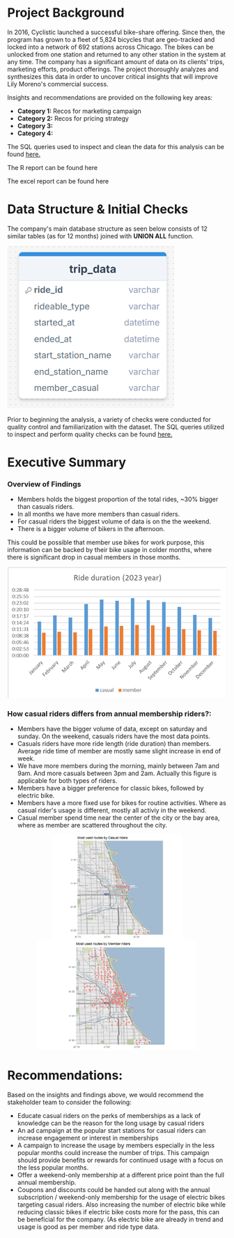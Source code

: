 # Project Background
In 2016, Cyclistic launched a successful bike-share offering. Since then, the program has grown to a fleet of 5,824 bicycles that are geo-tracked and locked into a network of 692 stations across Chicago. The bikes can be unlocked from one station and returned to any other station in the system at any time. The company has a significant amount of data on its clients' trips, marketing efforts, product offerings. The project thoroughly analyzes and synthesizes this data in order to uncover critical insights that will improve Lily Moreno's commercial success. 


Insights and recommendations are provided on the following key areas:

- **Category 1:** Recos for marketing campaign
- **Category 2:** Recos for pricing strategy
- **Category 3:** 
- **Category 4:**

The SQL queries used to inspect and clean the data for this analysis can be found [here.](https://github.com/nourlybeque/Cyclistic-Bike-Share-Project/blob/34c9359674a6806a3e6eab5cbbbd535032b41e54/Cyclistic%20Bike-Share%20Project/sql_cyclistic/sql_key_findings_cyclistic.docx)

The R report can be found here

The excel report can be found here



# Data Structure & Initial Checks

The company's main database structure as seen below consists of 12 similar tables (as for 12 months) joined with **UNION ALL** function.

![ERD](https://github.com/nourlybeque/Cyclistic-Bike-Share-Project/blob/37616e801edb905edbc1c835465f6b9c559d3bce/Cyclistic%20Bike-Share%20Project/sql_cyclistic/ERD_cyclistic.png)

Prior to beginning the analysis, a variety of checks were conducted for quality control and familiarization with the dataset. The SQL queries utilized to inspect and perform quality checks can be found [here.](https://github.com/nourlybeque/Cyclistic-Bike-Share-Project/blob/3b2642a0e4c54fc5a8a94f92a857ddb579f50d3c/Cyclistic%20Bike-Share%20Project/sql_cyclistic/1_Prepare_phase(Union_All_SQLquery).sql)



# Executive Summary

### Overview of Findings

- Members holds the biggest proportion of the total rides, ~30% bigger than casuals riders.
- In all months we have more members than casual riders.
- For casual riders the biggest volume of data is on the the weekend.
- There is a bigger volume of bikers in the afternoon.

This could be possible that member use bikes for work purpose, this information can be backed by their bike usage in colder months, where there is significant drop in casual members in those months.

![diagram](https://github.com/nourlybeque/Cyclistic-Bike-Share-Project/blob/3036dcc3d9ecb8109f9708b445bbd86bd0278f9e/Cyclistic%20Bike-Share%20Project/excel_cyclistic/diagram_cyclistic.png)





### How casual riders differs from annual membership riders?:

- Members have the bigger volume of data, except on saturday and sunday. On the weekend, casuals riders have the most data points.
- Casuals riders have more ride length (ride duration) than members. Average ride time of member are mostly same slight increase in end of week.
- We have more members during the morning, mainly between 7am and 9am. And more casuals between 3pm and 2am. Actually this figure is applicable for both types of riders.
- Members have a bigger preference for classic bikes, followed by electric bike.
- Members have a more fixed use for bikes for routine activities. Where as casual rider's usage is different, mostly all activiy in the weekend.
- Casual member spend time near the center of the city or the bay area, where as member are scattered throughout the city.


<p align="center">
  <img src="https://github.com/nourlybeque/Cyclistic-Bike-Share-Project/blob/4e0a7321e7b5510c655d73cd65e8440bf46ec271/Cyclistic%20Bike-Share%20Project/rstudio_cyclistic/Rplot9.jpeg" width="300"/>
  <img src="https://github.com/nourlybeque/Cyclistic-Bike-Share-Project/blob/4e0a7321e7b5510c655d73cd65e8440bf46ec271/Cyclistic%20Bike-Share%20Project/rstudio_cyclistic/Rplot10.jpeg" height="250"/>
</p>



# Recommendations:

Based on the insights and findings above, we would recommend the stakeholder team to consider the following: 

- Educate casual riders on the perks of memberships as a lack of knowledge can be the reason for the long usage by casual riders
- An ad campaign at the popular start stations for casual riders can increase engagement or interest in memberships
- A campaign to increase the usage by members especially in the less popular months could increase the number of trips. This campaign should provide benefits or rewards for continued usage with a focus on the less popular months.
- Offer a weekend-only membership at a different price point than the full annual membership.
- Coupons and discounts could be handed out along with the annual subscription / weekend-only membership for the usage of electric bikes targeting casual riders. Also increasing the number of electric bike while reducing classic bikes if electric bike costs more for the pass, this can be beneficial for the company. (As electric bike are already in trend and usage is good as per member and ride type data.
